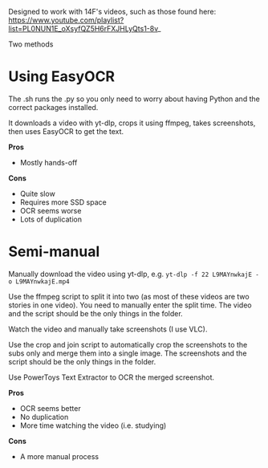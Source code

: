 Designed to work with 14F's videos, such as those found here: https://www.youtube.com/playlist?list=PL0NUN1E_oXsyfQZ5H6rFXJHLyQts1-8v_

Two methods

# Using EasyOCR

The .sh runs the .py so you only need to worry about having Python and the correct packages installed.

It downloads a video with yt-dlp, crops it using ffmpeg, takes screenshots, then uses EasyOCR to get the text.

**Pros**

- Mostly hands-off

**Cons**

- Quite slow
- Requires more SSD space
- OCR seems worse
- Lots of duplication

# Semi-manual

Manually download the video using yt-dlp, e.g. `yt-dlp -f 22 L9MAYnwkajE -o L9MAYnwkajE.mp4`

Use the ffmpeg script to split it into two (as most of these videos are two stories in one video). You need to manually enter the split time. The video and the script should be the only things in the folder.

Watch the video and manually take screenshots (I use VLC).

Use the crop and join script to automatically crop the screenshots to the subs only and merge them into a single image. The screenshots and the script should be the only things in the folder.

Use PowerToys Text Extractor to OCR the merged screenshot.

**Pros**

- OCR seems better
- No duplication
- More time watching the video (i.e. studying)

**Cons**

- A more manual process
